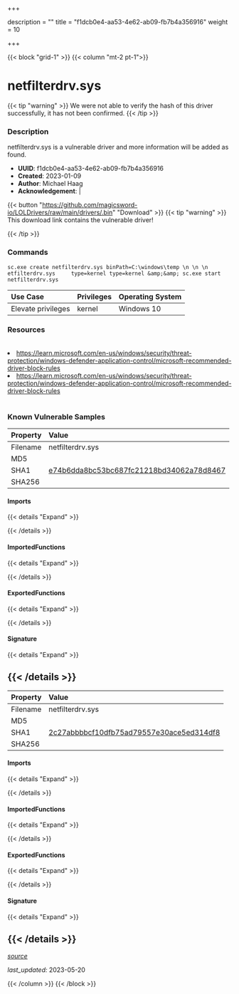 +++

description = ""
title = "f1dcb0e4-aa53-4e62-ab09-fb7b4a356916"
weight = 10

+++


{{< block "grid-1" >}}
{{< column "mt-2 pt-1">}}


# netfilterdrv.sys


{{< tip "warning" >}}
We were not able to verify the hash of this driver successfully, it has not been confirmed.
{{< /tip >}}


### Description

netfilterdrv.sys is a vulnerable driver and more information will be added as found.
- **UUID**: f1dcb0e4-aa53-4e62-ab09-fb7b4a356916
- **Created**: 2023-01-09
- **Author**: Michael Haag
- **Acknowledgement**:  | [](https://twitter.com/)

{{< button "https://github.com/magicsword-io/LOLDrivers/raw/main/drivers/.bin" "Download" >}}
{{< tip "warning" >}}
This download link contains the vulnerable driver!

{{< /tip >}}

### Commands

```
sc.exe create netfilterdrv.sys binPath=C:\windows\temp \n \n \n  etfilterdrv.sys     type=kernel type=kernel &amp;&amp; sc.exe start netfilterdrv.sys
```

| Use Case | Privileges | Operating System | 
|:---- | ---- | ---- |
| Elevate privileges | kernel | Windows 10 |

### Resources
<br>
<li><a href=" https://learn.microsoft.com/en-us/windows/security/threat-protection/windows-defender-application-control/microsoft-recommended-driver-block-rules"> https://learn.microsoft.com/en-us/windows/security/threat-protection/windows-defender-application-control/microsoft-recommended-driver-block-rules</a></li>
<li><a href="https://learn.microsoft.com/en-us/windows/security/threat-protection/windows-defender-application-control/microsoft-recommended-driver-block-rules">https://learn.microsoft.com/en-us/windows/security/threat-protection/windows-defender-application-control/microsoft-recommended-driver-block-rules</a></li>
<br>

### Known Vulnerable Samples

| Property           | Value |
|:-------------------|:------|
| Filename           | netfilterdrv.sys |
| MD5                | [](https://www.virustotal.com/gui/file/) |
| SHA1               | [e74b6dda8bc53bc687fc21218bd34062a78d8467](https://www.virustotal.com/gui/file/e74b6dda8bc53bc687fc21218bd34062a78d8467) |
| SHA256             | [](https://www.virustotal.com/gui/file/) |


#### Imports
{{< details "Expand" >}}

{{< /details >}}
#### ImportedFunctions
{{< details "Expand" >}}

{{< /details >}}
#### ExportedFunctions
{{< details "Expand" >}}

{{< /details >}}

#### Signature
{{< details "Expand" >}}

{{< /details >}}
-----
| Property           | Value |
|:-------------------|:------|
| Filename           | netfilterdrv.sys |
| MD5                | [](https://www.virustotal.com/gui/file/) |
| SHA1               | [2c27abbbbcf10dfb75ad79557e30ace5ed314df8](https://www.virustotal.com/gui/file/2c27abbbbcf10dfb75ad79557e30ace5ed314df8) |
| SHA256             | [](https://www.virustotal.com/gui/file/) |


#### Imports
{{< details "Expand" >}}

{{< /details >}}
#### ImportedFunctions
{{< details "Expand" >}}

{{< /details >}}
#### ExportedFunctions
{{< details "Expand" >}}

{{< /details >}}

#### Signature
{{< details "Expand" >}}

{{< /details >}}
-----



[*source*](https://github.com/magicsword-io/LOLDrivers/tree/main/yaml/f1dcb0e4-aa53-4e62-ab09-fb7b4a356916.yaml)

*last_updated:* 2023-05-20








{{< /column >}}
{{< /block >}}
